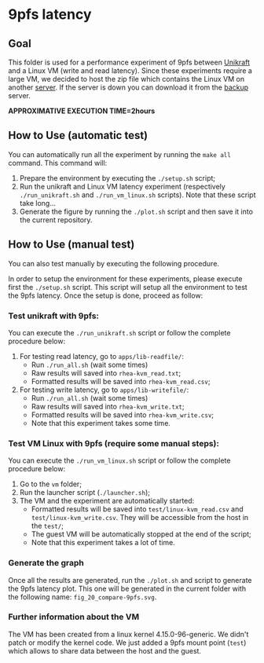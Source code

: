 # 9pfs latency

## Goal

This folder is used for a performance experiment of 9pfs between
[Unikraft][] and a Linux VM (write and read latency). Since these
experiments require a large VM, we decided to host the zip file which
contains the Linux VM on another [server]. If the server is down
you can download it from the [backup] server.

[Unikraft]: https://github.com/unikraft/unikraft
[server]: http://releases.unikraft.org/.eurosys21/vm.zip
[backup]: https://people.montefiore.uliege.be/gain/unikraft/vm.zip

**APPROXIMATIVE EXECUTION TIME=2hours**

## How to Use (automatic test)

You can automatically run all the experiment by running the `make all`
command. This command will:

1. Prepare the environment by executing the `./setup.sh` script;
2. Run the unikraft and Linux VM latency experiment (respectively
`./run_unikraft.sh` and `./run_vm_linux.sh` scripts). Note that
these script take long...
3. Generate the figure by running the `./plot.sh` script and then save
it into the current repository.

## How to Use (manual test)

You can also test manually by executing the following procedure.

In order to setup the environment for these experiments, please 
execute first the `./setup.sh` script. This script will setup all the
environment to test the 9pfs latency. Once the setup is done, proceed
as follow:

### Test unikraft with 9pfs:

You can execute the `./run_unikraft.sh` script or follow the complete
procedure below:
    
1. For testing read latency, go to `apps/lib-readfile/`:
    - Run `./run_all.sh` (wait some times) 
    - Raw results will saved into `rhea-kvm_read.txt`;
    - Formatted results will be saved into `rhea-kvm_read.csv`;
2. For testing write latency, go to `apps/lib-writefile/`:
    - Run `./run_all.sh` (wait some times) 
    - Raw results will saved into `rhea-kvm_write.txt`;
    - Formatted results will be saved into `rhea-kvm_write.csv`;
    - Note that this experiment takes some time.

### Test VM Linux with 9pfs (require some manual steps):

You can execute the `./run_vm_linux.sh` script or follow the complete
procedure below:

1. Go to the `vm` folder;
2. Run the launcher script (`./launcher.sh`);
3. The VM and the experiment are automatically started:
    - Formatted results will be saved into `test/linux-kvm_read.csv`
    and `test/linux-kvm_write.csv`. They will be accessible from the
    host in the `test/`;
    - The guest VM will be automatically stopped at the end of the
    script;
    - Note that this experiment takes a lot of time.

### Generate the graph

Once all the results are generated, run the `./plot.sh` and script to
generate the 9pfs latency plot. This one will be generated in the
current folder with the following name: `fig_20_compare-9pfs.svg`.

### Further information about the VM

The VM has been created from a linux kernel 4.15.0-96-generic. We
didn't patch or modify the kernel code. We just added a 9pfs mount
point (`test`) which allows to share data between the host and the
guest.